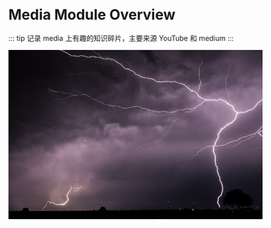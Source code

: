 # Media Module Overview

::: tip
记录 media 上有趣的知识碎片，主要来源 YouTube 和 medium
:::

<img src="./assets/media.jpg" alt="media" />
